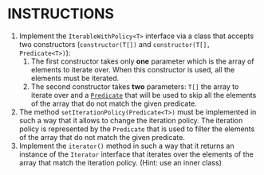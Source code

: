 # INSTRUCTIONS

1. Implement the `IterableWithPolicy<T>` interface via a class that accepts two constructors (`constructor(T[])` and `constructor(T[], Predicate<T>)`):
    1. The first constructor takes only **one** parameter which is the array of elements to iterate over. When this constructor is used, all the elements must be iterated.
    2. The second constructor takes **two** parameters: `T[]` the array to iterate over and a [`Predicate`](https://docs.oracle.com/en/java/javase/17/docs/api/java.base/java/util/function/Predicate.html) that will be used to skip all the elements of the array that do not match the given predicate.
2. The method `setIterationPolicy(Predicate<T>)` must be implemented in such a way that it allows to change the iteration policy. The iteration policy is represented by the `Predicate` that is used to filter the elements of the array that do not match the given predicate.
3. Implement the `iterator()` method in such a way that it returns an instance of the `Iterator` interface that iterates over the elements of the array that match the iteration policy. (Hint: use an inner class)
